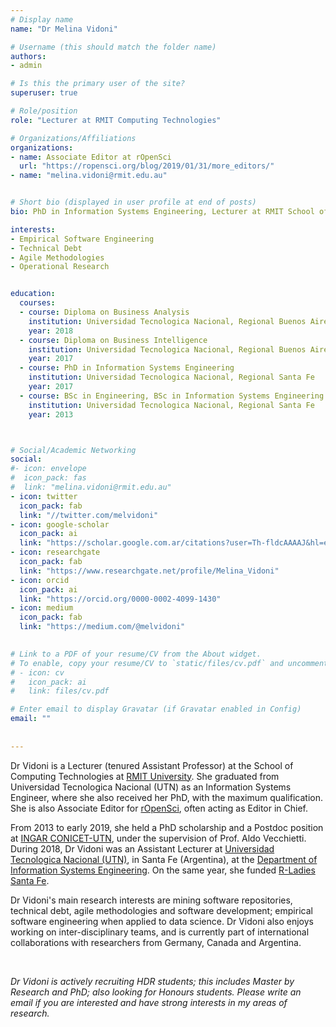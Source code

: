 ```yaml
---
# Display name
name: "Dr Melina Vidoni"

# Username (this should match the folder name)
authors:
- admin

# Is this the primary user of the site?
superuser: true

# Role/position
role: "Lecturer at RMIT Computing Technologies"

# Organizations/Affiliations
organizations:
- name: Associate Editor at rOpenSci
  url: "https://ropensci.org/blog/2019/01/31/more_editors/"
- name: "melina.vidoni@rmit.edu.au"


# Short bio (displayed in user profile at end of posts)
bio: PhD in Information Systems Engineering, Lecturer at RMIT School of Computing Technologies. Associate Editor of rOpenSci.

interests:
- Empirical Software Engineering
- Technical Debt
- Agile Methodologies
- Operational Research


education:
  courses:
  - course: Diploma on Business Analysis
    institution: Universidad Tecnologica Nacional, Regional Buenos Aires
    year: 2018
  - course: Diploma on Business Intelligence
    institution: Universidad Tecnologica Nacional, Regional Buenos Aires
    year: 2017
  - course: PhD in Information Systems Engineering
    institution: Universidad Tecnologica Nacional, Regional Santa Fe
    year: 2017
  - course: BSc in Engineering, BSc in Information Systems Engineering
    institution: Universidad Tecnologica Nacional, Regional Santa Fe
    year: 2013



# Social/Academic Networking
social:
#- icon: envelope
#  icon_pack: fas
#  link: "melina.vidoni@rmit.edu.au"
- icon: twitter
  icon_pack: fab
  link: "//twitter.com/melvidoni"
- icon: google-scholar
  icon_pack: ai
  link: "https://scholar.google.com.ar/citations?user=Th-fldcAAAAJ&hl=en"
- icon: researchgate
  icon_pack: fab
  link: "https://www.researchgate.net/profile/Melina_Vidoni"
- icon: orcid
  icon_pack: ai
  link: "https://orcid.org/0000-0002-4099-1430"
- icon: medium
  icon_pack: fab
  link: "https://medium.com/@melvidoni"

  
# Link to a PDF of your resume/CV from the About widget.
# To enable, copy your resume/CV to `static/files/cv.pdf` and uncomment the lines below.  
# - icon: cv
#   icon_pack: ai
#   link: files/cv.pdf

# Enter email to display Gravatar (if Gravatar enabled in Config)
email: ""
  
  
---
```


Dr Vidoni is a Lecturer (tenured Assistant Professor) at the School of Computing Technologies at [RMIT University](https://www.rmit.edu.au/about/schools-colleges/science). She graduated from Universidad Tecnologica Nacional (UTN) as an Information Systems Engineer, where she also received her PhD, with the maximum qualification. She is also Associate Editor for [rOpenSci](https://ropensci.org/blog/2019/01/31/more_editors/), often acting as Editor in Chief.

From 2013 to early 2019, she held a PhD scholarship and a Postdoc position at [INGAR CONICET-UTN](http://www.ingar.santafe-conicet.gov.ar/), under the supervision of Prof. Aldo Vecchietti. During 2018, Dr Vidoni was an Assistant Lecturer at [Universidad Tecnologica Nacional (UTN)](https://www.frsf.utn.edu.ar/), in Santa Fe (Argentina), at the [Department of Information Systems Engineering](https://www.frsf.utn.edu.ar/institucional/departamentos/departamento-ingenieria-en-sistemas-de-informacion). On the same year, she funded [R-Ladies Santa Fe](https://www.meetup.com/rladies-santa-fe/).

Dr Vidoni's main research interests are mining software repositories, technical debt, agile methodologies and software development; empirical software engineering when applied to data science. Dr Vidoni also enjoys working on inter-disciplinary teams, and is currently part of international collaborations with researchers from Germany, Canada and Argentina.

<br/>

_Dr Vidoni is actively recruiting HDR students; this includes Master by Research and PhD; also looking for Honours students. Please write an email if you are interested and have strong interests in my areas of research._
